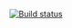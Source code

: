 [![Build status](https://ci.appveyor.com/api/projects/status/131xd49op8y4oc6e?svg=true)](https://ci.appveyor.com/project/raptor-vrn/ajs-hometask-6-prototype)